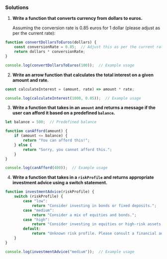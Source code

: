 ### Solutions

1. **Write a function that converts currency from dollars to euros.**
   
   Assuming the conversion rate is 0.85 euros for 1 dollar (please adjust as per the current rate):

```javascript
function convertDollarsToEuros(dollars) {
    const conversionRate = 0.85;  // Adjust this as per the current rate
    return dollars * conversionRate;
}

console.log(convertDollarsToEuros(100));  // Example usage
```

2. **Write an arrow function that calculates the total interest on a given amount and rate.**

```javascript
const calculateInterest = (amount, rate) => amount * rate;

console.log(calculateInterest(1000, 0.05));  // Example usage
```

3. **Write a function that takes in an `amount` and returns a message if the user can afford it based on a predefined `balance`.**

```javascript
let balance = 500;  // Predefined balance

function canAfford(amount) {
    if (amount <= balance) {
        return "You can afford this!";
    } else {
        return "Sorry, you cannot afford this.";
    }
}

console.log(canAfford(400));  // Example usage
```

4. **Write a function that takes in a `riskProfile` and returns appropriate investment advice using a switch statement.**

```javascript
function investmentAdvice(riskProfile) {
    switch (riskProfile) {
        case "low":
            return "Consider investing in bonds or fixed deposits.";
        case "medium":
            return "Consider a mix of equities and bonds.";
        case "high":
            return "Consider investing in equities or high-risk assets.";
        default:
            return "Unknown risk profile. Please consult a financial advisor.";
    }
}

console.log(investmentAdvice("medium"));  // Example usage
```

